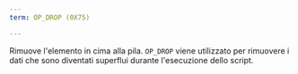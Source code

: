 ```yaml
---
term: OP_DROP (0X75)

---
```

Rimuove l'elemento in cima alla pila. `OP_DROP` viene utilizzato per rimuovere i dati che sono diventati superflui durante l'esecuzione dello script.